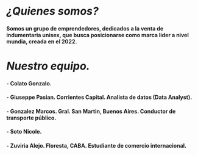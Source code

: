 # ***¿Quienes somos?***
#### **Somos un grupo de emprendedores, dedicados a la venta de indumentaria unisex, que busca posicionarse como marca lider a nivel mundia, creada en el 2022.** 

# ***Nuestro equipo.***

#### - **Colato Gonzalo.**
#### - **Giuseppe Pasian.** Corrientes Capital. Analista de datos (Data Analyst).
#### - **Gonzalez Marcos.** Gral. San Martin, Buenos Aires. Conductor de transporte público.
#### - **Soto Nicole.**
#### - **Zuviria Alejo.** Floresta, CABA. Estudiante de comercio internacional.